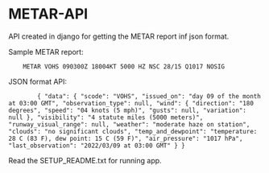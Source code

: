 # METAR-API

API created in django for getting the METAR  report inf json format.

Sample METAR report:

        METAR VOHS 090300Z 18004KT 5000 HZ NSC 28/15 Q1017 NOSIG

JSON format API: 

`        {
          "data": {
            "scode": "VOHS",
            "issued_on": "day 09 of the month at 03:00 GMT",
            "observation_type": null,
            "wind": {
              "direction": "180 degrees",
              "speed": "04 knots (5 mph)",
              "gusts": null,
              "variation": null
            },
            "visibility": "4 statute miles (5000 meters)",
            "runway_visual_range": null,
            "weather": "moderate haze on station",
            "clouds": "no significant clouds",
            "temp_and_dewpoint": "temperature: 28 C (83 F), dew point: 15 C (59 F)",
            "air_pressure": "1017 hPa",
            "last_observation": "2022/03/09 at 03:00 GMT"
          }
        }`

Read the SETUP_README.txt for running app.